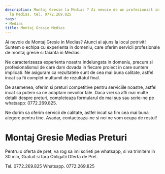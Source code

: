```yaml
---
description: Montaj Gresie la Medias ? Ai nevoie de un profesionist in Montaj Gresie
  la Medias. tel. 0772.269.825
tags:
- Medias
title: Montaj Gresie Medias
---
```



Ai nevoie de Montaj Gresie in Medias? Atunci ai ajuns la locul potrivit! Suntem o echipa cu experienta in domeniu, care oferim servicii profesionale de montaj gresie si faianta in Medias. 

Ne caracterizeaza experienta noastra indelungata in domeniu, precum si profesionalismul de care dam dovada in fiecare proiect in care suntem implicati. Ne asiguram ca rezultatele sunt de cea mai buna calitate, astfel incat sa fii complet multumit de rezultatul final. 

De asemenea, oferim si preturi competitive pentru serviciile noastre, astfel incat sa putem sa ne adaptam nevoilor tale. Daca vrei sa afli mai multe detalii despre preturi, completeaza formularul de mai sus sau scrie-ne pe whatsapp: 0772.269.825. 

Ne dorim sa oferim servicii de calitate, astfel incat sa fim cea mai buna alegere pentru tine. Asadar, contacteaza-ne si noi ne vom ocupa de restul!

# Montaj Gresie Medias Preturi
Pentru o oferta de pret, va rog sa imi scrieti pe whatsapp, si va trimitem in 30 min, Gratuit si fara Obligatii Oferta de Pret.

Tel. 0772.269.825
Whatsapp. 0772.269.825